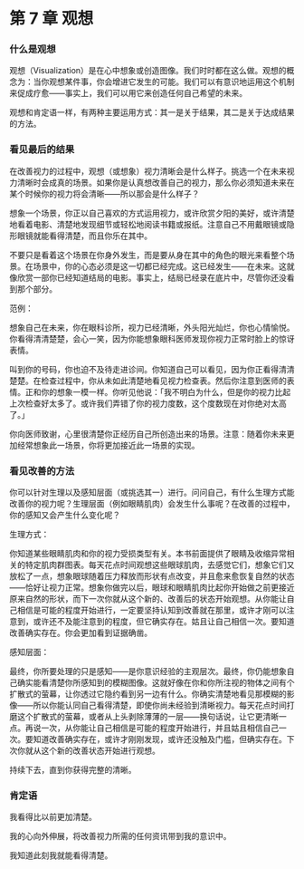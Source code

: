 # 第 7 章 观想

### 什么是观想

观想（Visualization）是在心中想象或创造图像。我们时时都在这么做。观想的概念为：当你观想某件事，你会增进它发生的可能。我们可以有意识地运用这个机制来促成疗愈——事实上，我们可以用它来创造任何自己希望的未来。

观想和肯定语一样，有两种主要运用方式：其一是关于结果，其二是关于达成结果的方法。

### 看见最后的结果

在改善视力的过程中，观想（或想象）视力清晰会是什么样子。挑选一个在未来视力清晰时会成真的场景。如果你是认真想改善自己的视力，那么你必须知道未来在某个时候你的视力将会清晰——所以那会是什么样子？

想象一个场景，你正以自己喜欢的方式运用视力，或许欣赏夕阳的美好，或许清楚地看着电影、清楚地发现细节或轻松地阅读书籍或报纸。注意自己不用戴眼镜或隐形眼镜就能看得清楚，而且你乐在其中。

不要只是看着这个场景在你身外发生，而是要从身在其中的角色的眼光来看整个场景。在场景中，你的心态必须是这一切都已经完成。这已经发生——在未来。这就像欣赏一部你已经知道结局的电影。事实上，结局已经录在底片中，尽管你还没看到那个部分。

范例：

想象自己在未来，你在眼科诊所，视力已经清晰，外头阳光灿烂，你也心情愉悦。你看得清清楚楚，会心一笑，因为你能想象眼科医师发现你视力正常时脸上的惊讶表情。

叫到你的号码，你也迫不及待走进诊间。你知道自己可以看见，因为你正看得清清楚楚。在检查过程中，你从未如此清楚地看见视力检查表。然后你注意到医师的表情。正和你的想象一模一样。你听见他说：「我不明白为什么，但是你的视力比起上次检查好太多了。或许我们弄错了你的视力度数，这个度数现在对你绝对太高了。」

你向医师致谢，心里很清楚你正经历自己所创造出来的场景。注意：随着你未来更加经常想象此一场景，你将更加接近此一场景的实现。

### 看见改善的方法

你可以针对生理以及感知层面（或挑选其一）进行。问问自己，有什么生理方式能改善你的视力呢？生理层面（例如眼睛肌肉）会发生什么事呢？在改善的过程中，你的感知又会产生什么变化呢？

生理方式：

你知道某些眼睛肌肉和你的视力受损类型有关。本书前面提供了眼睛及收缩异常相关的特定肌肉群图表。每天花点时间观想这些眼球肌肉，去感觉它们，想象它们又放松了一点，想象眼球随着压力释放而形状有点改变，并且愈来愈恢复自然的状态——恰好让视力正常。想象你做完以后，眼球和眼睛肌肉比起你开始做之前更接近原来自然的形状，而下一次你就从这个新的、改善后的状态开始观想。从你能让自己相信是可能的程度开始进行，一定要坚持认知到改善就在那里，或许才刚可以注意到，或许还不及能注意到的程度，但它确实存在。姑且让自己相信一次。要知道改善确实存在。你会更加看到证据确凿。

感知层面：

最终，你所要处理的只是感知——是你意识经验的主观层次。最终，你仍能想象自己确实能看清楚你所感知到的模糊图像。这就好像在你和你所注视的物体之间有个扩散式的萤幕，让你透过它隐约看到另一边有什么。你确实清楚地看见那模糊的影像——所以你能认同自己看得清楚，即使你尚未经验到清晰视力。每天花点时间打磨这个扩散式的萤幕，或者从上头剥除薄薄的一层——换句话说，让它更清晰一点。再说一次，从你能让自己相信是可能的程度开始进行，并且姑且相信自己一次。要知道改善确实存在，或许才刚刚发现，或许还没触及门槛，但确实存在。下次你就从这个新的改善状态开始进行观想。

持续下去，直到你获得完整的清晰。

### 肯定语

我看得比以前更加清楚。

我的心向外伸展，将改善视力所需的任何资讯带到我的意识中。

我知道此刻我就能看得清楚。

